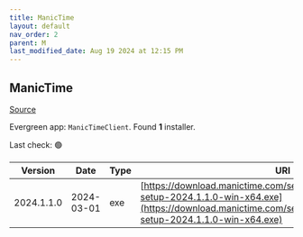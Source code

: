 ```yaml
---
title: ManicTime
layout: default
nav_order: 2
parent: M
last_modified_date: Aug 19 2024 at 12:15 PM
---
```


## ManicTime

[Source](https://www.manictime.com/download/windows)

Evergreen app: `ManicTimeClient`. Found **1** installer.

Last check: 🟢

| Version    | Date       | Type | URI                                                                                                                                                                                |
| ---------- | ---------- | ---- | ---------------------------------------------------------------------------------------------------------------------------------------------------------------------------------- |
| 2024.1.1.0 | 2024-03-01 | exe  | [https://download.manictime.com/setup/v2024_1_1_0/manictime-setup-2024.1.1.0-win-x64.exe](https://download.manictime.com/setup/v2024_1_1_0/manictime-setup-2024.1.1.0-win-x64.exe) |
